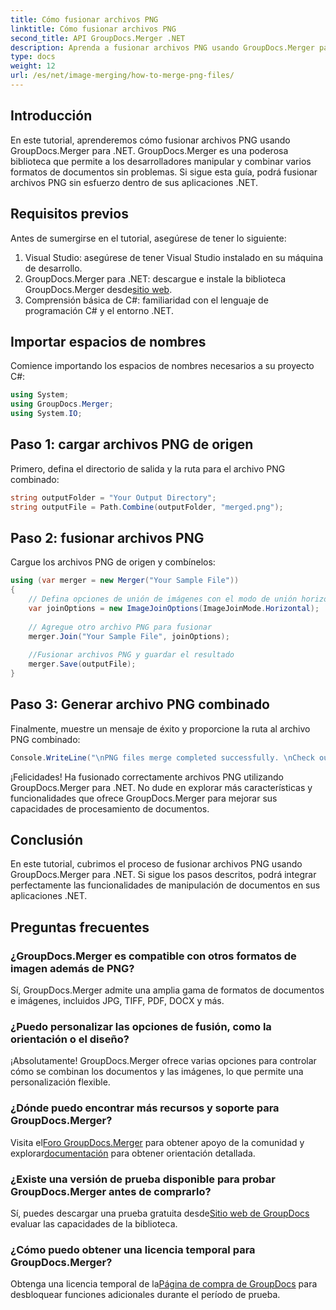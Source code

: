 ```yaml
---
title: Cómo fusionar archivos PNG
linktitle: Cómo fusionar archivos PNG
second_title: API GroupDocs.Merger .NET
description: Aprenda a fusionar archivos PNG usando GroupDocs.Merger para .NET. Guía paso a paso para una integración perfecta en sus aplicaciones .NET.
type: docs
weight: 12
url: /es/net/image-merging/how-to-merge-png-files/
---
```

## Introducción
En este tutorial, aprenderemos cómo fusionar archivos PNG usando GroupDocs.Merger para .NET. GroupDocs.Merger es una poderosa biblioteca que permite a los desarrolladores manipular y combinar varios formatos de documentos sin problemas. Si sigue esta guía, podrá fusionar archivos PNG sin esfuerzo dentro de sus aplicaciones .NET.
## Requisitos previos
Antes de sumergirse en el tutorial, asegúrese de tener lo siguiente:
1. Visual Studio: asegúrese de tener Visual Studio instalado en su máquina de desarrollo.
2.  GroupDocs.Merger para .NET: descargue e instale la biblioteca GroupDocs.Merger desde[sitio web](https://releases.groupdocs.com/merger/net/).
3. Comprensión básica de C#: familiaridad con el lenguaje de programación C# y el entorno .NET.

## Importar espacios de nombres
Comience importando los espacios de nombres necesarios a su proyecto C#:
```csharp
using System; 
using GroupDocs.Merger;
using System.IO;
```
## Paso 1: cargar archivos PNG de origen
Primero, defina el directorio de salida y la ruta para el archivo PNG combinado:
```csharp
string outputFolder = "Your Output Directory";
string outputFile = Path.Combine(outputFolder, "merged.png");
```
## Paso 2: fusionar archivos PNG
Cargue los archivos PNG de origen y combínelos:
```csharp
using (var merger = new Merger("Your Sample File"))
{
    // Defina opciones de unión de imágenes con el modo de unión horizontal
    var joinOptions = new ImageJoinOptions(ImageJoinMode.Horizontal);
    
    // Agregue otro archivo PNG para fusionar
    merger.Join("Your Sample File", joinOptions);
    
    //Fusionar archivos PNG y guardar el resultado
    merger.Save(outputFile);
}
```
## Paso 3: Generar archivo PNG combinado
Finalmente, muestre un mensaje de éxito y proporcione la ruta al archivo PNG combinado:
```csharp
Console.WriteLine("\nPNG files merge completed successfully. \nCheck output in {0}", outputFolder);
```
¡Felicidades! Ha fusionado correctamente archivos PNG utilizando GroupDocs.Merger para .NET. No dude en explorar más características y funcionalidades que ofrece GroupDocs.Merger para mejorar sus capacidades de procesamiento de documentos.


## Conclusión
En este tutorial, cubrimos el proceso de fusionar archivos PNG usando GroupDocs.Merger para .NET. Si sigue los pasos descritos, podrá integrar perfectamente las funcionalidades de manipulación de documentos en sus aplicaciones .NET.
## Preguntas frecuentes
### ¿GroupDocs.Merger es compatible con otros formatos de imagen además de PNG?
Sí, GroupDocs.Merger admite una amplia gama de formatos de documentos e imágenes, incluidos JPG, TIFF, PDF, DOCX y más.
### ¿Puedo personalizar las opciones de fusión, como la orientación o el diseño?
¡Absolutamente! GroupDocs.Merger ofrece varias opciones para controlar cómo se combinan los documentos y las imágenes, lo que permite una personalización flexible.
### ¿Dónde puedo encontrar más recursos y soporte para GroupDocs.Merger?
 Visita el[Foro GroupDocs.Merger](https://forum.groupdocs.com/c/merger/32) para obtener apoyo de la comunidad y explorar[documentación](https://reference.groupdocs.com/merger/net/) para obtener orientación detallada.
### ¿Existe una versión de prueba disponible para probar GroupDocs.Merger antes de comprarlo?
 Sí, puedes descargar una prueba gratuita desde[Sitio web de GroupDocs](https://releases.groupdocs.com/) evaluar las capacidades de la biblioteca.
### ¿Cómo puedo obtener una licencia temporal para GroupDocs.Merger?
 Obtenga una licencia temporal de la[Página de compra de GroupDocs](https://purchase.groupdocs.com/temporary-license/) para desbloquear funciones adicionales durante el período de prueba.